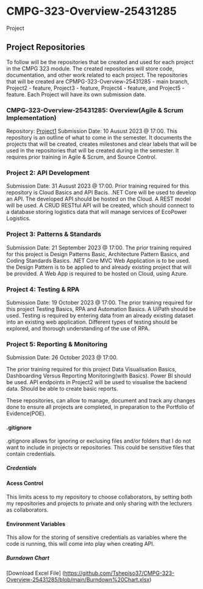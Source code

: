 # CMPG-323-Overview-25431285
Project
## Project Repositories

To follow will be the repositories that be created and used for each project in the CMPG 323 module. The created repositories will store code, documentation, and other work related to each project. The repositories that will be created are CPMPG-323-Overview-25431285 - main branch, Project2 - feature, Project3 - feature, Project4 - feature, and Project5 - feature. Each Project will have its own submission date.

### CMPG-323-Overview-25431285: Overview(Agile & Scrum Implementation) 
Repository: [Project1](https://github.com/your-username/CMPG-323-Overview-25431285)
Submission Date: 10 Ausust 2023 @ 17:00.
This repository is an outline of what to come in the semester. It documents the projects that will be created, creates milestones and clear labels that will be used in the repositories that will be created during in the semester. It requires prior training in Agile & Scrum, and Source Control.  

### Project 2: API Development 
Submission Date: 31 Ausust 2023 @ 17:00.
Prior training required for this repository is Cloud Basics and API Bacis. .NET Core will be used to develop an API. The developed API should be hosted on the Cloud. A REST model will be used. A CRUD RESTful API will be created, which should connect to a database storing logistics data that will manage services of EcoPower Logistics.

### Project 3: Patterns & Standards
Submission Date: 21 September 2023 @ 17:00.
The prior training required for this project is Design Patterns Basic, Architecture Pattern Basics, and Coding Standards Basics. .NET Core MVC Web Application is to be used. the Design Pattern is to be applied to and already existing project that will be provided. A Web App is required to be hosted on Cloud, using Azure. 

### Project 4: Testing & RPA 
Submission Date: 19 October 2023 @ 17:00.
The prior training required for this project Testing Basics, RPA and Automation Basics. A UiPath should be used. Testing is required by entering data from an already existing dataset into an existing web application. Different types of testing should be explored, and thorough understanding of the use of RPA.

### Project 5: Reporting & Monitoring
Submission Date: 26 October 2023 @ 17:00. 

The prior training required for this project Data Visualisation Basics, Dashboarding Versus Reporting Monitoring(with Basics). Power BI should be used. API endpoints in Project2 will be used to visualise the backend data. Should be able to create basic reports.

These repositories, can allow to manage, document and track any changes done to ensure all projects are completed, in preparation to the Portfolio of Evidence(POE).

#### .gitignore
.gitignore allows for ignoring or exclusing files and/or folders that I do not want to include in projects or repositories. This could be sensitive files that contain credentials. 

##### Credentials

#### Acess Control
This limits acess to my repository to choose collaborators, by setting both my repositories and projects to private and only sharing with the lecturers as collaborators.

#### Environment Variables
This allow for the storing of sensitive credentials as variables where the code is running, this will come into play when creating API.

##### Burndown Chart
[Download Excel File] (https://github.com/Tshepiso37/CMPG-323-Overview-25431285/blob/main/Burndown%20Chart.xlsx) 
